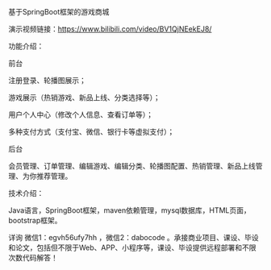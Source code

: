 基于SpringBoot框架的游戏商城

演示视频链接：https://www.bilibili.com/video/BV1QjNEekEJ8/

功能介绍：

前台

注册登录、轮播图展示；

游戏展示（热销游戏、新品上线、分类选择等）；

用户个人中心（修改个人信息、查看订单等）；

多种支付方式（支付宝、微信、银行卡等虚拟支付）；

后台

会员管理、订单管理、编辑游戏、编辑分类、轮播图配置、热销管理、新品上线管理、为你推荐管理。

技术介绍：

Java语言，SpringBoot框架，maven依赖管理，mysql数据库，HTML页面，bootstrap框架。

详询 微信1：egvh56ufy7hh ，微信2：dabocode 。承接商业项目、课设、毕设和论文，包括但不限于Web、APP、小程序等，课设、毕设提供远程部署和不限次数代码解答！
